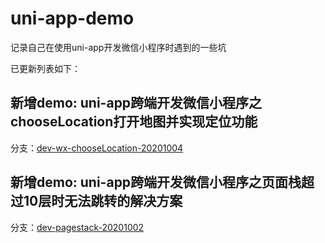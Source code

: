 # uni-app-demo
记录自己在使用uni-app开发微信小程序时遇到的一些坑

已更新列表如下：
## 新增demo: uni-app跨端开发微信小程序之chooseLocation打开地图并实现定位功能
分支：[dev-wx-chooseLocation-20201004](https://github.com/yilingsj/uni-app-demo/tree/dev-wx-chooseLocation-20201004)

## 新增demo: uni-app跨端开发微信小程序之页面栈超过10层时无法跳转的解决方案
分支：[dev-pagestack-20201002](https://github.com/yilingsj/uni-app-demo/tree/dev-pagestack-20201002)
